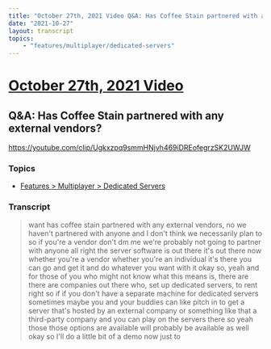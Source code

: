 ```yaml
---
title: "October 27th, 2021 Video Q&A: Has Coffee Stain partnered with any external vendors?"
date: "2021-10-27"
layout: transcript
topics:
    - "features/multiplayer/dedicated-servers"
---
```

# [October 27th, 2021 Video](../2021-10-27.md)
## Q&A: Has Coffee Stain partnered with any external vendors?
https://youtube.com/clip/Ugkxzpq9smmHNjvh469iDREofegrzSK2UWJW

### Topics
* [Features > Multiplayer > Dedicated Servers](../topics/features/multiplayer/dedicated-servers.md)

### Transcript

> want has coffee stain partnered with any external vendors, no we haven't partnered with anyone and I don't think we necessarily plan to so if you're a vendor don't dm me we're probably not going to partner with anyone all right the server software is out there it's out there now whether you're a vendor whether you're an individual it's there you can go and get it and do whatever you want with it okay so, yeah and for those of you who might not know what this means is, there are there are companies out there who, set up dedicated servers, to rent right so if if you don't have a separate machine for dedicated servers sometimes maybe you and your buddies can like pitch in to get a server that's hosted by an external company or something like that a third-party company and you can play on the servers there so yeah those those options are available will probably be available as well okay so I'll do a little bit of a demo now just to
